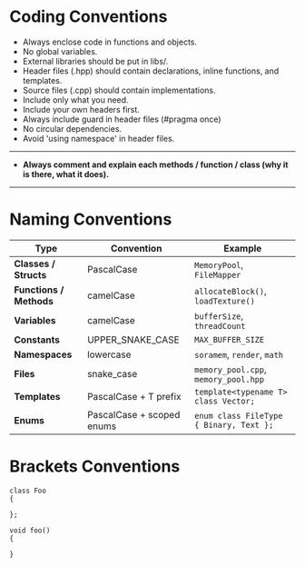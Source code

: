 # Coding Conventions

- Always enclose code in functions and objects.
- No global variables.
- External libraries should be put in libs/.
- Header files (.hpp) should contain declarations, inline functions, and templates.
- Source files (.cpp) should contain implementations.
- Include only what you need.
- Include your own headers first.
- Always include guard in header files (#pragma once)
- No circular dependencies.
- Avoid 'using namespace' in header files.

---
- **Always comment and explain each methods / function / class (why it is there, what it does).**
---

# Naming Conventions

| Type                    | Convention                | Example                                 |
| ----------------------- | ------------------------- | --------------------------------------- |
| **Classes / Structs**   | PascalCase                | `MemoryPool`, `FileMapper`              |
| **Functions / Methods** | camelCase                 | `allocateBlock()`, `loadTexture()`      |
| **Variables**           | camelCase                 | `bufferSize`, `threadCount`             |
| **Constants**           | UPPER_SNAKE_CASE          | `MAX_BUFFER_SIZE`                       |
| **Namespaces**          | lowercase                 | `soramem`, `render`, `math`             |
| **Files**               | snake_case                | `memory_pool.cpp`, `memory_pool.hpp`    |
| **Templates**           | PascalCase + T prefix     | `template<typename T> class Vector;`    |
| **Enums**               | PascalCase + scoped enums | `enum class FileType { Binary, Text };` |

# Brackets Conventions

```
class Foo
{
  
};

void foo()
{

}
```
